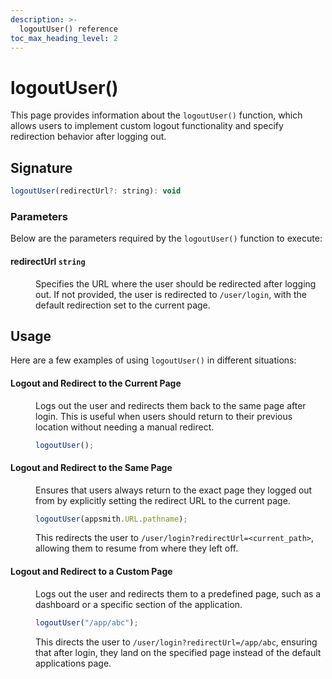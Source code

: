 ```yaml
---
description: >-
  logoutUser() reference
toc_max_heading_level: 2
---
```


# logoutUser()

This page provides information about the `logoutUser()` function, which allows users to implement custom logout functionality and specify redirection behavior after logging out.


<ZoomImage src="/img/logout-js.png" alt="logoutUser()" caption="logoutUser()" />



## Signature

```javascript
logoutUser(redirectUrl?: string): void
```

### Parameters

Below are the parameters required by the `logoutUser()` function to execute:


#### redirectUrl `string`

<dd>

Specifies the URL where the user should be redirected after logging out. If not provided, the user is redirected to `/user/login`, with the default redirection set to the current page.

</dd>

## Usage

Here are a few examples of using `logoutUser()` in different situations:


#### Logout and Redirect to the Current Page

<dd>

Logs out the user and redirects them back to the same page after login. This is useful when users should return to their previous location without needing a manual redirect.


```javascript
logoutUser();
```



</dd>



#### Logout and Redirect to the Same Page


<dd>

Ensures that users always return to the exact page they logged out from by explicitly setting the redirect URL to the current page.


```javascript
logoutUser(appsmith.URL.pathname);
```

This redirects the user to `/user/login?redirectUrl=<current_path>`, allowing them to resume from where they left off.


</dd>

#### Logout and Redirect to a Custom Page

<dd>

Logs out the user and redirects them to a predefined page, such as a dashboard or a specific section of the application.

```javascript
logoutUser("/app/abc");
```

This directs the user to `/user/login?redirectUrl=/app/abc`, ensuring that after login, they land on the specified page instead of the default applications page.



</dd>


